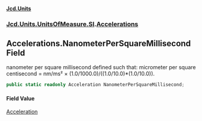 #### [Jcd.Units](index 'index')
### [Jcd.Units.UnitsOfMeasure.SI](Jcd.Units.UnitsOfMeasure.SI 'Jcd.Units.UnitsOfMeasure.SI').[Accelerations](Accelerations 'Jcd.Units.UnitsOfMeasure.SI.Accelerations')

## Accelerations.NanometerPerSquareMillisecond Field

nanometer per square millisecond defined such that: micrometer per square centisecond = nm/ms² ×
(1.0/1000.0)/((1.0/10.0)*(1.0/10.0)).

```csharp
public static readonly Acceleration NanometerPerSquareMillisecond;
```

#### Field Value
[Acceleration](Acceleration 'Jcd.Units.UnitTypes.Acceleration')